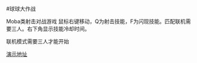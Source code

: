 #球球大作战

Moba类射击对战游戏
鼠标右键移动，Q为射击技能，F为闪现技能。匹配联机需要三人。右下角显示技能冷却时间。

联机模式需要三人才能开始

[演示地址](www.aoteman5259106.space)